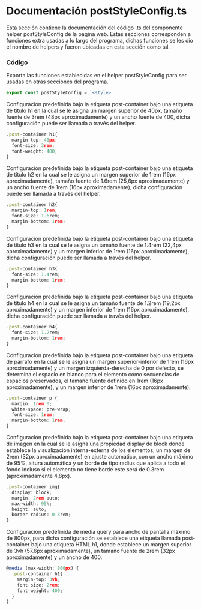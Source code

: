 # Documentación postStyleConfig.ts
Esta sección contiene la documentación del código .ts del componente helper postStyleConfig de la página web. Estas secciones corresponden a funciones extra usadas a lo largo del programa, dichas funciones se les dio el nombre de helpers y fueron ubicadas en esta sección como tal.

### Código

Exporta las funciones establecidas en el helper postStyleConfig para ser usadas en otras secciones del programa.
``` ts
export const postStyleConfig = `<style> 
```

Configuración predefinida bajo la etiqueta post-container bajo una etiqueta de título h1 en la cual se le asigna un margen superior de 40px, tamaño fuente de 3rem (48px aproximadamente) y un ancho fuente de 400, dicha configuración puede ser llamada a través del helper.
``` ts
.post-container h1{
  margin-top: 40px;
  font-size: 3rem;
  font-weight: 400;
}
```

Configuración predefinida bajo la etiqueta post-container bajo una etiqueta de título h2 en la cual se le asigna un margen superior de 1rem (16px aproximadamente), tamaño fuente de 1.6rem (25,6px aproximadamente) y un ancho fuente de 1rem (16px aproximadamente), dicha configuración puede ser llamada a través del helper.
``` ts
.post-container h2{
  margin-top: 1rem;
  font-size: 1.6rem;
  margin-bottom: 1rem;
}
```

Configuración predefinida bajo la etiqueta post-container bajo una etiqueta de título h3 en la cual se le asigna un tamaño fuente de 1.4rem (22,4px aproximadamente) y un margen inferior de 1rem (16px aproximadamente), dicha configuración puede ser llamada a través del helper.
``` ts
.post-container h3{
  font-size: 1.4rem;
  margin-bottom: 1rem;
}
```

Configuración predefinida bajo la etiqueta post-container bajo una etiqueta de título h4 en la cual se le asigna un tamaño fuente de 1.2rem (19,2px aproximadamente) y un margen inferior de 1rem (16px aproximadamente), dicha configuración puede ser llamada a través del helper.
``` ts
.post-container h4{
  font-size: 1.2rem;
  margin-bottom: 1rem;
}
```

Configuración predefinida bajo la etiqueta post-container bajo una etiqueta de párrafo en la cual se le asigna un margen superior-inferior de 1rem (16px aproximadamente) y un margen izquierda-derecha de 0 por defecto, se determina el espacio en blanco para el elemento como secuencias de espacios preservados, el tamaño fuente definido en 1rem (16px aproximadamente), y un margen inferior de 1rem (16px aproximadamente).
``` ts
.post-container p {
  margin: 1rem 0;
  white-space: pre-wrap;
  font-size: 1rem;
  margin-bottom: 1rem;
}
```

Configuración predefinida bajo la etiqueta post-container bajo una etiqueta de imagen en la cual se le asigna una propiedad display de block donde establece la visualización interna-externa de los elementos, un margen de 2rem (32px aproximadamente) en ajuste automático, con un ancho máximo de 95%, altura automática y un borde de tipo radius que aplica a todo el fondo incluso si el elemento no tiene borde este será de 0.3rem (aproximadamente 4,8px).
``` ts
.post-container img{
  display: block;
  margin: 2rem auto;
  max-width: 95%;
  height: auto;
  border-radius: 0.3rem;
}
```

Configuración predefinida de media query para ancho de pantalla máximo de 800px, para dicha configuración se establece una etiqueta llamada post-container bajo una etiqueta HTML h1, donde establece un margen superior de 3vh (57.6px aproximadamente), un tamaño fuente de 2rem (32px aproximadamente) y un ancho de 400.
``` ts
@media (max-width: 800px) {
  .post-container h1{
    margin-top: 3vh;
    font-size: 2rem;
    font-weight: 400;
  }
}
```
